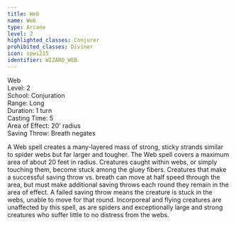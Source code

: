 ```yaml
---
title: Web
name: Web
type: Arcane
level: 2
highlighted_classes: Conjurer
prohibited_classes: Diviner
icon: spwi215
identifier: WIZARD_WEB
---
```

Web  
Level: 2  
School: Conjuration  
Range: Long  
Duration: 1 turn  
Casting Time: 5  
Area of Effect: 20' radius  
Saving Throw: Breath negates  
  
A Web spell creates a many-layered mass of strong, sticky strands similar to spider webs but far larger and tougher. The Web spell covers a maximum area of about 20 feet in radius. Creatures caught within webs, or simply touching them, become stuck among the gluey fibers. Creatures that make a successful saving throw vs. breath can move at half speed through the area, but must make additional saving throws each round they remain in the area of effect. A failed saving throw means the creature is stuck in the webs, unable to move for that round. Incorporeal and flying creatures are unaffected by this spell, as are spiders and exceptionally large and strong creatures who suffer little to no distress from the webs.  
